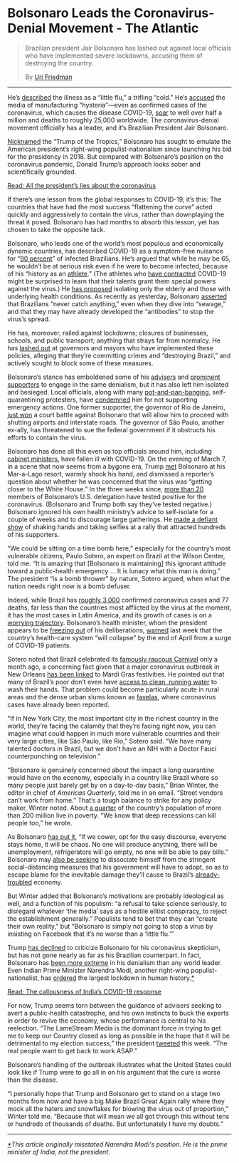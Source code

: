 # Bolsonaro Leads the Coronavirus-Denial Movement - The Atlantic

> Brazilian president Jair Bolsonaro has lashed out against local officials who  have implemented severe lockdowns, accusing them of destroying the  country.
>
> By [Uri Friedman](https://www.theatlantic.com/author/uri-friedman/)

<hr>

He’s [described](https://www.theguardian.com/world/2020/mar/25/bolsonaro-brazil-wouldnt-feel-anything-covid-19-attack-state-lockdowns) the illness as a “little flu,” a trifling “cold.” He’s [accused](https://www.theguardian.com/world/2020/mar/23/brazils-jair-bolsonaro-says-coronavirus-crisis-is-a-media-trick) the media of manufacturing “hysteria”—even as confirmed cases of the coronavirus, which causes the disease COVID-19, [soar](https://coronavirus.jhu.edu/map.html) to well over half a million and deaths to roughly 25,000 worldwide. The coronavirus-denial movement officially has a leader, and it’s Brazilian President Jair Bolsonaro.

[Nicknamed](https://apnews.com/bdc70648e5814d25b549d1c252910006) the “Trump of the Tropics,” Bolsonaro has sought to emulate the American president’s right-wing populist-nationalism since launching his bid for the presidency in 2018. But compared with Bolsonaro’s position on the coronavirus pandemic, Donald Trump’s approach looks sober and scientifically grounded.

[Read: All the president’s lies about the coronavirus](https://www.theatlantic.com/politics/archive/2020/03/trumps-lies-about-coronavirus/608647/)

If there’s one lesson from the global responses to COVID-19, it’s this: The countries that have had the most success “flattening the curve” acted quickly and aggressively to contain the virus, rather than downplaying the threat it posed. Bolsonaro has had months to absorb this lesson, yet has chosen to take the opposite tack.

Bolsonaro, who leads one of the world’s most populous and economically dynamic countries, has described COVID-19 as a symptom-free nuisance for “[90 percent](https://www.reuters.com/article/us-health-coronavirus-brazil-idUSKBN21C1QM)” of infected Brazilians. He’s argued that while he may be 65, he wouldn’t be at serious risk even if he were to become infected, because of his “history as an [athlete](https://www.bbc.co.uk/news/resources/idt-sh/Jair_Bolsonaro_Brazil).” (The athletes who [have contracted](https://www.cbssports.com/general/news/coronavirus-kevin-durant-among-athletes-and-coaches-who-have-been-infected-with-covid-19/) COVID-19 might be surprised to learn that their talents grant them special powers against the virus.) He [has proposed](https://www1.folha.uol.com.br/internacional/en/scienceandhealth/2020/03/bolsonaro-tramples-work-of-hospitals-against-coronavirus.shtml) isolating only the elderly and those with underlying health conditions. As recently as yesterday, Bolsonaro [asserted](https://www.theguardian.com/global-development/2020/mar/27/jair-bolsonaro-claims-brazilians-never-catch-anything-as-covid-19-cases-rise) that Brazilians “never catch anything,” even when they dive into “sewage,” and that they may have already developed the “antibodies” to stop the virus’s spread.

He has, moreover, railed against lockdowns; closures of businesses, schools, and public transport; anything that strays far from normalcy. He has [lashed out](https://www.reuters.com/article/us-health-coronavirus-brazil-idUSKBN21C1QM) at governors and mayors who have implemented these policies, alleging that they’re committing crimes and “destroying Brazil,” and actively sought to block some of these measures.

Bolsonaro’s stance has emboldened some of his [advisers](https://www.reuters.com/article/us-health-coronavirus-brazil-bolsonaro-i/as-bolsonaro-flouts-warnings-coronavirus-spreads-in-brazil-idUSKBN21B1AX) and [prominent supporters](https://www.poynter.org/fact-checking/2020/coronavirus-deniers-are-real-even-if-their-message-isnt/) to engage in the same denialism, but it has also left him isolated and besieged. Local officials, along with many [pot-and-pan-banging](https://www.theguardian.com/world/video/2020/mar/25/coronavirus-sao-paulo-residents-stay-indoors-as-bolsonaro-plays-down-crisis-video), self-quarantining protesters, have [condemned](https://apnews.com/debf6dd6998152447621e65cca110351) him for not supporting emergency actions. One former supporter, the governor of Rio de Janeiro, [just won](https://apnews.com/debf6dd6998152447621e65cca110351) a court battle against Bolsonaro that will allow him to proceed with shutting airports and interstate roads. The governor of São Paulo, another ex-ally, has threatened to sue the federal government if it obstructs his efforts to contain the virus.

Bolsonaro has done all this even as top officials around him, including [cabinet ministers](https://www.atlanticcouncil.org/blogs/coronavirus-alert/coronavirus-exceeds-200000-cases-younger-adults-getting-sick-too/), have fallen ill with COVID-19. On the evening of March 7, in a scene that now seems from a bygone era, Trump [met](https://www.c-span.org/video/?470156-1/president-trump-concerned-confirmed-coronavirus-case-washington-dc) Bolsonaro at his Mar-a-Lago resort, warmly shook his hand, and dismissed a reporter’s question about whether he was concerned that the virus was “getting closer to the White House.” In the three weeks since, [more than 20](https://www.theguardian.com/world/2020/mar/22/brazilians-protest-bolsonaro-coronavirus-panelaco) members of Bolsonaro’s U.S. delegation have tested positive for the coronavirus. (Bolsonaro and Trump both say they’ve tested negative.) Bolsonaro ignored his own health ministry’s advice to self-isolate for a couple of weeks and to discourage large gatherings. He [made a defiant show](https://finance.yahoo.com/news/bolsonaro-supporters-rally-despite-coronavirus-155748121.html) of shaking hands and taking selfies at a rally that attracted hundreds of his supporters.

“We could be sitting on a time bomb here,” especially for the country’s most vulnerable citizens, Paulo Sotero, an expert on Brazil at the Wilson Center, told me. “It is amazing that [Bolsonaro is maintaining] this ignorant attitude toward a public-health emergency … It is lunacy what this man is doing.” The president “is a bomb thrower” by nature, Sotero argued, when what the nation needs right now is a bomb defuser.

Indeed, while Brazil has [roughly 3,000](https://coronavirus.jhu.edu/map.html) confirmed coronavirus cases and 77 deaths, far less than the countries most afflicted by the virus at the moment, it has the most cases in Latin America, and its growth of cases is on a [worrying trajectory](https://www.ft.com/coronavirus-latest). Bolsonaro’s health minister, whom the president appears to be [freezing out](https://www.reuters.com/article/us-health-coronavirus-brazil-idUSKBN21C1QM) of his deliberations, [warned](https://www.npr.org/sections/coronavirus-live-updates/2020/03/20/819348888/surge-of-coronavirus-cases-in-brazil-brings-warning-of-health-care-collapse) last week that the country’s health-care system “will collapse” by the end of April from a surge of COVID-19 patients.

Sotero noted that Brazil celebrated its [famously raucous Carnival](https://www.theatlantic.com/photo/2020/02/brazil-carnival-2020-photos/607075/) only a month ago, a concerning fact given that a major coronavirus outbreak in New Orleans [has been linked](https://www.washingtonpost.com/national/coronavirus-new-orleans-mardi-gras/2020/03/26/8c8e23c8-6fbb-11ea-b148-e4ce3fbd85b5_story.html) to Mardi Gras festivities. He pointed out that many of Brazil’s poor don’t even have [access to clean, running water](https://www.hrw.org/news/2020/03/22/access-water-vital-covid-19-response-0) to wash their hands. That problem could become particularly acute in rural areas and the dense urban slums known as [favelas](https://www.washingtonpost.com/world/the_americas/brazil-coronavirus-rio-favela/2020/03/20/2522b49e-6889-11ea-b199-3a9799c54512_story.html), where coronavirus cases have already been reported.

“If in New York City, the most important city in the richest country in the world, they’re facing the calamity that they’re facing right now, you can imagine what could happen in much more vulnerable countries and their very large cities, like São Paulo, like Rio,” Sotero said. “We have many talented doctors in Brazil, but we don’t have an NIH with a Doctor Fauci counterpunching on television.”

“Bolsonaro is genuinely concerned about the impact a long quarantine would have on the economy, especially in a country like Brazil where so many people just barely get by on a day-to-day basis,” Brian Winter, the editor in chief of *Americas Quarterly*, told me in an email. “Street vendors can’t work from home.” That’s a tough balance to strike for any policy maker, Winter noted. About [a quarter](https://www.bloomberg.com/news/articles/2018-12-05/number-of-brazilians-living-in-poverty-rises-2-million-in-a-year) of the country’s population of more than 200 million live in poverty. “We know that deep recessions can kill people too,” he wrote.

As Bolsonaro [has put it](https://apnews.com/debf6dd6998152447621e65cca110351), “If we cower, opt for the easy discourse, everyone stays home, it will be chaos. No one will produce anything, there will be unemployment, refrigerators will go empty, no one will be able to pay bills.” Bolsonaro may [also be seeking](https://apnews.com/debf6dd6998152447621e65cca110351) to dissociate himself from the stringent social-distancing measures that his government will have to adopt, so as to escape blame for the inevitable damage they’ll cause to Brazil’s [already-troubled](https://www.wsj.com/articles/brazil-economy-slowed-in-fourth-quarter-11583325798) economy.

But Winter added that Bolsonaro’s motivations are probably ideological as well, and a function of his populism: “a refusal to take science seriously, to disregard whatever ‘the media’ says as a hostile elitist conspiracy, to reject the establishment generally.” Populists tend to bet that they can “create their own reality,” but “Bolsonaro is simply not going to stop a virus by insisting on Facebook that it’s no worse than a ‘little flu.’”

Trump [has declined](https://www.whitehouse.gov/briefings-statements/remarks-president-trump-vice-president-pence-members-coronavirus-task-force-press-briefing-6/) to criticize Bolsonaro for his coronavirus skepticism, but has not gone nearly as far as his Brazilian counterpart. In fact, Bolsonaro has [been more extreme](https://finance.yahoo.com/news/amlo-begins-muting-virus-skepticism-200617483.html) in his denialism than any world leader. Even Indian Prime Minister Narendra Modi, another right-wing populist-nationalist, has [ordered](https://www.cnn.com/2020/03/24/asia/india-lockdown-coronavirus-intl/index.html) the largest lockdown in human history.[*](#two)

[Read: The callousness of India’s COVID-19 response](https://www.theatlantic.com/international/archive/2020/03/india-coronavirus-covid19-narendra-modi/608896/)

For now, Trump seems torn between the guidance of advisers seeking to avert a public-health catastrophe, and his own instincts to buck the experts in order to revive the economy, whose performance is central to his reelection. “The LameStream Media is the dominant force in trying to get me to keep our Country closed as long as possible in the hope that it will be detrimental to my election success,” the president [tweeted](https://twitter.com/realDonaldTrump/status/1242905328209080331) this week. “The real people want to get back to work ASAP.”

Bolsonaro’s handling of the outbreak illustrates what the United States could look like if Trump were to go all in on his argument that the cure is worse than the disease.

“I personally hope that Trump and Bolsonaro get to stand on a stage two months from now and have a big Make Brazil Great Again rally where they mock all the haters and snowflakes for blowing the virus out of proportion,” Winter told me. “Because that will mean we all got through this without tens or hundreds of thousands of deaths. But unfortunately I have my doubts.”



---

*[*](#one)This article originally misstated Narendra Modi's position. He is the prime minister of India, not the president.*


